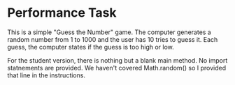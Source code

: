 # Performance Task

This is a simple "Guess the Number" game.  The computer generates a random number from 1 to 1000 and the user has 10 tries to guess it.  Each guess, the computer states if the guess is too high or low.  

For the student version, there is nothing but a blank main method.  No import statnements are provided.  We haven't covered Math.random() so I provided that line in the instructions.

